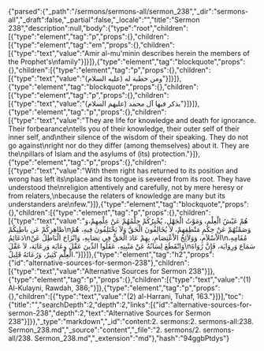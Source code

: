 {"parsed":{"_path":"/sermons/sermons-all/sermon_238","_dir":"sermons-all","_draft":false,"_partial":false,"_locale":"","title":"Sermon 238","description":null,"body":{"type":"root","children":[{"type":"element","tag":"p","props":{},"children":[{"type":"element","tag":"em","props":{},"children":[{"type":"text","value":"Amir al-mu'minin describes herein the members of the Prophet's\nfamily"}]}]},{"type":"element","tag":"blockquote","props":{},"children":[{"type":"element","tag":"p","props":{},"children":[{"type":"text","value":"ومن خطبة له (عليه السلام)"}]}]},{"type":"element","tag":"blockquote","props":{},"children":[{"type":"element","tag":"p","props":{},"children":[{"type":"text","value":"يذكر فيها آل محمد (عليهم السلام)"}]}]},{"type":"element","tag":"p","props":{},"children":[{"type":"text","value":"They are life for knowledge and death for ignorance. Their forbearance\ntells you of their knowledge, their outer self of their inner self, and\ntheir silence of the wisdom of their speaking. They do not go against\nright nor do they differ (among themselves) about it. They are the\npillars of Islam and the asylums of (its) protection."}]},{"type":"element","tag":"p","props":{},"children":[{"type":"text","value":"With them right has returned to its position and wrong has left its\nplace and its tongue is severed from its root. They have understood the\nreligion attentively and carefully, not by mere heresy or from relaters,\nbecause the relaters of knowledge are many but its understanders are\nfew."}]},{"type":"element","tag":"blockquote","props":{},"children":[{"type":"element","tag":"p","props":{},"children":[{"type":"text","value":"هُمْ عَيْشُ الْعِلْمِ، وَمَوْتُ الْجَهْلِ، يُخْبِرُكُمْ حِلْمُهُمْ عَنْ عِلْمِهِمْ،وَ ظاهِرِكُمْ عَن باطِنِكُمْ\nوَصَمْتُهُمْ عَنْ حِكَمِ مَنْطِقِهِمْ، لاَ يُخَالِفُونَ الْحَقَّ وَلاَ يَخْتَلِفُونَ فِيهِ، هُمْ دَعَائِمُ\nالاْسْلاَمِ، وَوَلاَئِجُ الاْعْتِصَامِ، بِهِمْ عَادَ الْحَقُّ فِي نِصَابِهِ، وَانْزَاحَ الْبَاطِلُ عَنْ\nمُقَامِهِ، وَانْقَطَعَ لِسَانُهُ عَنْ مَنْبِتِهِ، عَقَلُوا الدِّينَ عَقْلَ وِعَايَة وَرِعَايَة، لاَ عَقْلَ\nسَمَاع وَرِوَايَة، فَإِنَّ رُوَاةَ الْعِلْمِ كَثِيرٌ، وَرُعَاتَهُ قَلِيلٌ."}]}]},{"type":"element","tag":"h2","props":{"id":"alternative-sources-for-sermon-238"},"children":[{"type":"text","value":"Alternative Sources for Sermon 238"}]},{"type":"element","tag":"p","props":{},"children":[{"type":"text","value":"(1) Al-Kulayni, Rawdah, 386;"}]},{"type":"element","tag":"p","props":{},"children":[{"type":"text","value":"(2) al-Harrani, Tuhaf, 163."}]}],"toc":{"title":"","searchDepth":2,"depth":2,"links":[{"id":"alternative-sources-for-sermon-238","depth":2,"text":"Alternative Sources for Sermon 238"}]}},"_type":"markdown","_id":"content:2. sermons:2. sermons-all:238. Sermon_238.md","_source":"content","_file":"2. sermons/2. sermons-all/238. Sermon_238.md","_extension":"md"},"hash":"94ggbPtdys"}